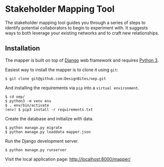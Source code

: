 # Stakeholder Mapping Tool

The stakeholder mapping tool guides you through a series of steps to identify potential collaborators to begin to experiment with. It suggests ways to both leverage your existing networks and to craft new relationships.

## Installation

The mapper is built on top of [Django](https://djangoproject.com) web framework and requires [Python 3](https://www.python.org/). 

Easiest way to install the mapper is to clone it using `git`:

```
$ git clone git@github.com:DesignBites/oep.git 
```

And installing the requirements via `pip` into a `virtual environment`. 

```
$ cd oep/  
$ python3 -m venv env  
$ . env/bin/activate  
(env) $ pip3 install -r requirements.txt
```

Create the database and initialize with data.

```
$ python manage.py migrate
$ python manage.py loaddata mapper.json
```

Run the Django development server.

```
$ python manage.py runserver
```

Visit the local application page: [http://localhost:8000/mapper/](http://localhost:8000/mapper/)
